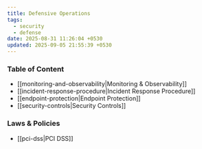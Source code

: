 ```yaml
---
title: Defensive Operations
tags:
  - security
  - defense
date: 2025-08-31 11:26:04 +0530
updated: 2025-09-05 21:55:39 +0530
---
```


### Table of Content

- [[monitoring-and-observability|Monitoring & Observability]]
- [[incident-response-procedure|Incident Response Procedure]]
- [[endpoint-protection|Endpoint Protection]]
- [[security-controls|Security Controls]]

### Laws & Policies

- [[pci-dss|PCI DSS]]